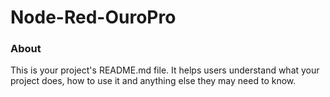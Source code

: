 Node-Red-OuroPro
================

### About

This is your project's README.md file. It helps users understand what your
project does, how to use it and anything else they may need to know.
